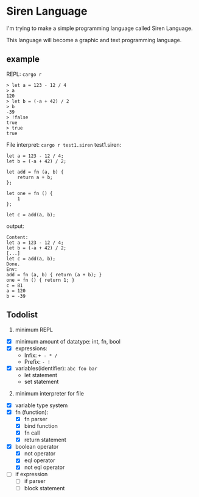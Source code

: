 # Siren Language

I'm trying to make a simple programming language called Siren Language.

This language will become a graphic and text programming language.

## example
REPL: `cargo r`
```
> let a = 123 - 12 / 4
> a
120
> let b = (-a + 42) / 2
> b
-39
> !false
true
> true
true
```
File interpret: `cargo r test1.siren`
test1.siren:
```
let a = 123 - 12 / 4;
let b = (-a + 42) / 2;

let add = fn (a, b) {
    return a + b;
};

let one = fn () {
    1
};

let c = add(a, b);
```
output:
```
Content:
let a = 123 - 12 / 4;
let b = (-a + 42) / 2;
[...]
let c = add(a, b);
Done.
Env:
add = fn (a, b) { return (a + b); }
one = fn () { return 1; }
c = 81
a = 120
b = -39
```

## Todolist

1. minimum REPL
  - [x] minimum amount of datatype: int, fn, bool
  - [x] expressions:
    - Infix: `+ - * /`
    - Prefix: `- !`
  - [x] variables(identifier): `abc foo bar`
    - let statement
    - set statement

2. minimum interpreter for file
  - [x] variable type system
  - [x] fn (function):
    - [x] fn parser
    - [x] bind function
    - [x] fn call
    - [x] return statement
  - [x] boolean operator
    - [x] not operator
    - [x] eql operator
    - [x] not eql operator
  - [ ] if expression
    - [ ] if parser
    - [ ] block statement